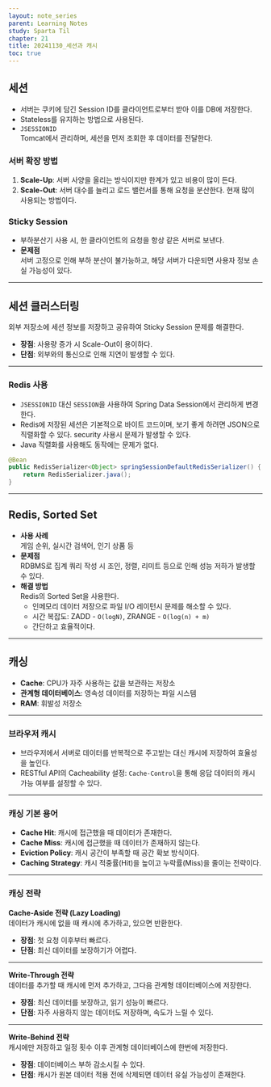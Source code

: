 ```yaml
---
layout: note_series
parent: Learning Notes
study: Sparta Til
chapter: 21
title: 20241130_세션과 캐시
toc: true
---
```


## 세션
- 서버는 쿠키에 담긴 Session ID를 클라이언트로부터 받아 이를 DB에 저장한다.
- Stateless를 유지하는 방법으로 사용된다.
- `JSESSIONID`  
  Tomcat에서 관리하며, 세션을 먼저 조회한 후 데이터를 전달한다.

### 서버 확장 방법
1. **Scale-Up**: 서버 사양을 올리는 방식이지만 한계가 있고 비용이 많이 든다.
2. **Scale-Out**: 서버 대수를 늘리고 로드 밸런서를 통해 요청을 분산한다. 현재 많이 사용되는 방법이다.

### Sticky Session
- 부하분산기 사용 시, 한 클라이언트의 요청을 항상 같은 서버로 보낸다.
- **문제점**  
  서버 고정으로 인해 부하 분산이 불가능하고, 해당 서버가 다운되면 사용자 정보 손실 가능성이 있다.

---

## 세션 클러스터링
외부 저장소에 세션 정보를 저장하고 공유하여 Sticky Session 문제를 해결한다.

- **장점**: 사용량 증가 시 Scale-Out이 용이하다.
- **단점**: 외부와의 통신으로 인해 지연이 발생할 수 있다.

---

### Redis 사용
- `JSESSIONID` 대신 `SESSION`을 사용하여 Spring Data Session에서 관리하게 변경한다.
- Redis에 저장된 세션은 기본적으로 바이트 코드이며, 보기 좋게 하려면 JSON으로 직렬화할 수 있다. security 사용시 문제가 발생할 수 있다.
- Java 직렬화를 사용해도 동작에는 문제가 없다.

```java
@Bean
public RedisSerializer<Object> springSessionDefaultRedisSerializer() {
    return RedisSerializer.java();
}
```

---

## Redis, Sorted Set
- **사용 사례**  
  게임 순위, 실시간 검색어, 인기 상품 등
- **문제점**  
  RDBMS로 집계 쿼리 작성 시 조인, 정렬, 리미트 등으로 인해 성능 저하가 발생할 수 있다.
- **해결 방법**  
  Redis의 Sorted Set을 사용한다.
    - 인메모리 데이터 저장으로 파일 I/O 레이턴시 문제를 해소할 수 있다.
    - 시간 복잡도: ZADD - `O(logN)`, ZRANGE - `O(log(n) + m)`
    - 간단하고 효율적이다.

---

## 캐싱
- **Cache**: CPU가 자주 사용하는 값을 보관하는 저장소
- **관계형 데이터베이스**: 영속성 데이터를 저장하는 파일 시스템
- **RAM**: 휘발성 저장소

---

### 브라우저 캐시
- 브라우저에서 서버로 데이터를 반복적으로 주고받는 대신 캐시에 저장하여 효율성을 높인다.
- RESTful API의 Cacheability 설정: `Cache-Control`을 통해 응답 데이터의 캐시 가능 여부를 설정할 수 있다.

---

### 캐싱 기본 용어
- **Cache Hit**: 캐시에 접근했을 때 데이터가 존재한다.
- **Cache Miss**: 캐시에 접근했을 때 데이터가 존재하지 않는다.
- **Eviction Policy**: 캐시 공간이 부족할 때 공간 확보 방식이다.
- **Caching Strategy**: 캐시 적중률(Hit)을 높이고 누락률(Miss)을 줄이는 전략이다.

---

### 캐싱 전략
**Cache-Aside 전략 (Lazy Loading)**  
데이터가 캐시에 없을 때 캐시에 추가하고, 있으면 반환한다.
- **장점**: 첫 요청 이후부터 빠르다.
- **단점**: 최신 데이터를 보장하기가 어렵다.

---

**Write-Through 전략**  
데이터를 추가할 때 캐시에 먼저 추가하고, 그다음 관계형 데이터베이스에 저장한다.
- **장점**: 최신 데이터를 보장하고, 읽기 성능이 빠르다.
- **단점**: 자주 사용하지 않는 데이터도 저장하며, 속도가 느릴 수 있다.

---

**Write-Behind 전략**  
캐시에만 저장하고 일정 횟수 이후 관계형 데이터베이스에 한번에 저장한다.
- **장점**: 데이터베이스 부하 감소시킬 수 있다.
- **단점**: 캐시가 원본 데이터 적용 전에 삭제되면 데이터 유실 가능성이 존재한다.